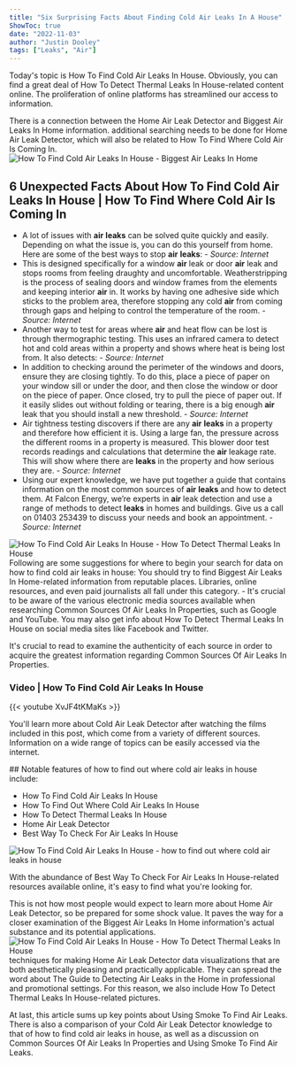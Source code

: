 ```yaml
---
title: "Six Surprising Facts About Finding Cold Air Leaks In A House"
ShowToc: true 
date: "2022-11-03"
author: "Justin Dooley" 
tags: ["Leaks", "Air"]
---
```


	
Today's topic is How To Find Cold Air Leaks In House. Obviously, you can find a great deal of How To Detect Thermal Leaks In House-related content online. The proliferation of online platforms has streamlined our access to information.

There is a connection between the Home Air Leak Detector and Biggest Air Leaks In Home information. additional searching needs to be done for Home Air Leak Detector, which will also be related to How To Find Where Cold Air Is Coming In.
<img loading="lazy" src="https://i.pinimg.com/736x/36/0f/8c/360f8c6cef993d70c12cb2a87801cb6c.jpg" onerror="this.onerror=null;this.src='https://blogger.googleusercontent.com/img/a/AVvXsEhe7F7TRXHtjiKvHb5vS7DmnxvpHiDyoYyYvm1nHB3Qp2_w3BnM6A2eq4v7FYxCC9bfZt3a9vIMtAYEKUiaDQbHMg-ViyGmRIj39MLp0bGFfgfYw1Dc9q_H-T0wiTm3l0Uq42dETrN9eC8aGJ9_IORZsxST1AcLR7np1koOfcc7tnHa4S8Mwz_xD9d0=s16000';" alt="How To Find Cold Air Leaks In House - Biggest Air Leaks In Home" >

## 6 Unexpected Facts About How To Find Cold Air Leaks In House | How To Find Where Cold Air Is Coming In
-   A lot of issues with **air** **leaks** can be solved quite quickly and easily. Depending on what the issue is, you can do this yourself from home. Here are some of the best ways to stop **air** **leaks**: - <cite>Source: Internet</cite>
-   This is designed specifically for a window **air** leak or door **air** leak and stops rooms from feeling draughty and uncomfortable. Weatherstripping is the process of sealing doors and window frames from the elements and keeping interior **air** in. It works by having one adhesive side which sticks to the problem area, therefore stopping any cold **air** from coming through gaps and helping to control the temperature of the room. - <cite>Source: Internet</cite>
-   Another way to test for areas where **air** and heat flow can be lost is through thermographic testing. This uses an infrared camera to detect hot and cold areas within a property and shows where heat is being lost from. It also detects: - <cite>Source: Internet</cite>
-   In addition to checking around the perimeter of the windows and doors, ensure they are closing tightly. To do this, place a piece of paper on your window sill or under the door, and then close the window or door on the piece of paper. Once closed, try to pull the piece of paper out. If it easily slides out without folding or tearing, there is a big enough **air** leak that you should install a new threshold. - <cite>Source: Internet</cite>
-   Air tightness testing discovers if there are any **air** **leaks** in a property and therefore how efficient it is. Using a large fan, the pressure across the different rooms in a property is measured. This blower door test records readings and calculations that determine the **air** leakage rate. This will show where there are **leaks** in the property and how serious they are. - <cite>Source: Internet</cite>
-   Using our expert knowledge, we have put together a guide that contains information on the most common sources of **air** **leaks** and how to detect them. At Falcon Energy, we’re experts in **air** leak detection and use a range of methods to detect **leaks** in homes and buildings. Give us a call on 01403 253439 to discuss your needs and book an appointment. - <cite>Source: Internet</cite>


<img loading="lazy" src="http://2bonthewater.com/yahoo_site_admin/assets/images/zoe_manny_003--wp.103170550_std.jpg" onerror="this.onerror=null;this.src='https://blogger.googleusercontent.com/img/a/AVvXsEhe7F7TRXHtjiKvHb5vS7DmnxvpHiDyoYyYvm1nHB3Qp2_w3BnM6A2eq4v7FYxCC9bfZt3a9vIMtAYEKUiaDQbHMg-ViyGmRIj39MLp0bGFfgfYw1Dc9q_H-T0wiTm3l0Uq42dETrN9eC8aGJ9_IORZsxST1AcLR7np1koOfcc7tnHa4S8Mwz_xD9d0=s16000';" alt="How To Find Cold Air Leaks In House - How To Detect Thermal Leaks In House" >
Following are some suggestions for where to begin your search for data on how to find cold air leaks in house:
You should try to find Biggest Air Leaks In Home-related information from reputable places. Libraries, online resources, and even paid journalists all fall under this category.
- It's crucial to be aware of the various electronic media sources available when researching Common Sources Of Air Leaks In Properties, such as Google and YouTube. You may also get info about How To Detect Thermal Leaks In House on social media sites like Facebook and Twitter.

It's crucial to read to examine the authenticity of each source in order to acquire the greatest information regarding Common Sources Of Air Leaks In Properties.

### Video | How To Find Cold Air Leaks In House
{{< youtube XvJF4tKMaKs >}} 

You'll learn more about Cold Air Leak Detector after watching the films included in this post, which come from a variety of different sources. Information on a wide range of topics can be easily accessed via the internet.
<script async="async" data-cfasync="false" src="//normallydemandedalter.com/fe63df3c5408708b15d8dc3d9b206b31/invoke.js"></script>
<div id="container-fe63df3c5408708b15d8dc3d9b206b31"></div>
## Notable features of how to find out where cold air leaks in house include:

- How To Find Cold Air Leaks In House
- How To Find Out Where Cold Air Leaks In House
- How To Detect Thermal Leaks In House
- Home Air Leak Detector
- Best Way To Check For Air Leaks In House

 <img loading="lazy" src="http://2bonthewater.com/yahoo_site_admin/assets/images/Penns_Weekend_024wp.184142419_std.jpg" onerror="this.onerror=null;this.src='https://blogger.googleusercontent.com/img/a/AVvXsEhe7F7TRXHtjiKvHb5vS7DmnxvpHiDyoYyYvm1nHB3Qp2_w3BnM6A2eq4v7FYxCC9bfZt3a9vIMtAYEKUiaDQbHMg-ViyGmRIj39MLp0bGFfgfYw1Dc9q_H-T0wiTm3l0Uq42dETrN9eC8aGJ9_IORZsxST1AcLR7np1koOfcc7tnHa4S8Mwz_xD9d0=s16000';" alt="How To Find Cold Air Leaks In House - how to find out where cold air leaks in house" >

With the abundance of Best Way To Check For Air Leaks In House-related resources available online, it's easy to find what you're looking for.

This is not how most people would expect to learn more about Home Air Leak Detector, so be prepared for some shock value. It paves the way for a closer examination of the Biggest Air Leaks In Home information's actual substance and its potential applications.
<img loading="lazy" src="https://www.doityourself.com/forum/attachments/air-conditioning-cooling-systems/14353d1372160515-safe-block-vent-basement-basement-vent.jpg" onerror="this.onerror=null;this.src='https://blogger.googleusercontent.com/img/a/AVvXsEhe7F7TRXHtjiKvHb5vS7DmnxvpHiDyoYyYvm1nHB3Qp2_w3BnM6A2eq4v7FYxCC9bfZt3a9vIMtAYEKUiaDQbHMg-ViyGmRIj39MLp0bGFfgfYw1Dc9q_H-T0wiTm3l0Uq42dETrN9eC8aGJ9_IORZsxST1AcLR7np1koOfcc7tnHa4S8Mwz_xD9d0=s16000';" alt="How To Find Cold Air Leaks In House - How To Detect Thermal Leaks In House" >
techniques for making Home Air Leak Detector data visualizations that are both aesthetically pleasing and practically applicable. They can spread the word about The Guide to Detecting Air Leaks in the Home in professional and promotional settings. For this reason, we also include How To Detect Thermal Leaks In House-related pictures.

At last, this article sums up key points about Using Smoke To Find Air Leaks. There is also a comparison of your Cold Air Leak Detector knowledge to that of how to find cold air leaks in house, as well as a discussion on Common Sources Of Air Leaks In Properties and Using Smoke To Find Air Leaks.
	
	


